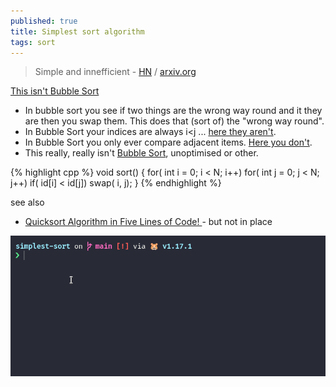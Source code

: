 ```yaml
---
published: true
title: Simplest sort algorithm
tags: sort
---
```

> Simple and innefficient - [HN](https://news.ycombinator.com/item?id=28758106) / [arxiv.org](https://arxiv.org/pdf/2110.01111.pdf)

[This isn't Bubble Sort](https://news.ycombinator.com/item?id=43162982)
- In bubble sort you see if two things are the wrong way round and it they are then you swap them. This does that (sort of) the "wrong way round".
- In Bubble Sort your indices are always i<j ... [here they aren't](https://www.youtube.com/watch?v=8raee-rvBw0).
- In Bubble Sort you only ever compare adjacent items. [Here you don't](https://www.youtube.com/watch?v=bydMm4cJDeU).
- This really, really isn't [Bubble Sort](https://en.wikipedia.org/wiki/Bubble_sort), unoptimised or other.

{% highlight cpp %}
void sort() {
    for( int i = 0; i < N; i++)
        for( int j = 0; j < N; j++)
            if( id[i] < id[j])
                swap( i, j);
}
{% endhighlight %}

see also
- [Quicksort Algorithm in Five Lines of Code! ](https://www.youtube.com/watch?v=OKc2hAmMOY4) - but not in place

[ ![caption](https://github.com/radiantly/simplest-sort/raw/main/demo/screencast.gif)](https://github.com/radiantly/simplest-sort)
